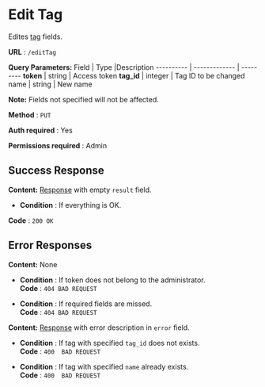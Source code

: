 # Edit Tag

Edites [tag](../types/tag.md) fields.

**URL** : `/editTag`

**Query Parameters:** 
Field | Type |Description
---------- | ------------- | ---------
__token__ | string | Access token
__tag_id__ | integer | Tag ID to be changed
name | string | New name

**Note:**
Fields not specified will not be affected.

**Method** : `PUT`

**Auth required** : Yes

**Permissions required** : Admin

## Success Response

**Content:** [Response](../types/response.md) with empty `result` field.

* **Condition** : If everything is OK.  

**Code** : `200 OK`


## Error Responses

**Content:** None
* **Condition** : If token does not belong to the administrator.  
**Code** : `404 BAD REQUEST`

* **Condition** : If required fields are missed.  
**Code** : `404 BAD REQUEST`


**Content:** [Response](../types/response.md) with error description in `error` field.

* **Condition** : If tag with specified `tag_id` does not exists.  
**Code** : `400  BAD REQUEST`

* **Condition** : If tag with specified `name` already exists.  
**Code** : `400  BAD REQUEST`



